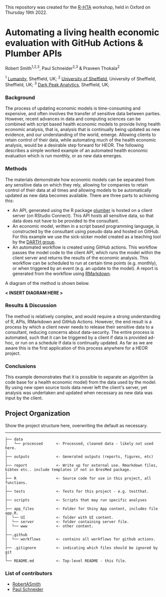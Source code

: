 This repository was created for the [R-HTA](https://r-hta.org/) workshop, held in Oxford on Thursday 19th 2022. 

# **Automating a living health economic evaluation with GitHub Actions & Plumber APIs**

Robert Smith<sup>1,2,3</sup>,  Paul Schneider<sup>2,3</sup> & Praveen Thokala<sup>2</sup>

<sup>1</sup> [Lumanity](https://lumanity.com/), Sheffield, UK; 
<sup>2</sup> [University of Sheffield](https://www.sheffield.ac.uk/scharr), University of Sheffield, Sheffield, UK; 
<sup>3</sup> [Dark Peak Analytics](https://darkpeakanalytics.com/), Sheffield, UK;

### **Background**

The process of updating economic models is time-consuming and expensive, and often involves the transfer of sensitive data between parties.
However, recent advances in data and computing sciences can be combined with script based health economic models to provide living health economic analysis, that is, analysis
that is continually being updated as new evidence, and our understanding of the world, emerge.
Allowing clients to retain control of their data, while automating much of the health economic analysis, would be a desirable step forward for HEOR.
The following describes a simple worked example of an automated health economic evaluation which is run monthly, or as new data emerges.


### **Methods**

The materials demonstrate how economic models can be separated from any sensitive data on which they rely, allowing for companies to retain control of their data at all times and allowing models to be automatically updated as new data becomes available. There are three parts to achieving this:
- An API, generated using the R package [plumber](https://www.rplumber.io/?msclkid=b4faa783bbfc11ec93ded7f5b4523880/) is hosted on a client server (on RStudio Connect). This API hosts all sensitive data, so that data does not have to be provided to the consultant. 
- An economic model, written in a script based programming language, is constructed by the consultant using pseudo data and hosted on GitHub. For this example we use the sick-sicker model created as a teaching tool by the [DARTH group](http://darthworkgroup.com/). 
- An automated workflow is created using GitHub actions. This workflow passes the model code to the client API, which runs the model within the client server and returns the results of the economic analysis. This workflow can be scheduled to run at certain time points (e.g. monthly), or when triggered by an event (e.g. an update to the model). A report is generated from the workflow using [RMarkdown](https://rmarkdown.rstudio.com/?msclkid=2f44ca56bbfe11eca6ec37c1951dc1f9).

A diagram of the method is shown below.

**< INSERT DIAGRAM HERE >**

### **Results & Discussion**

The method is relatively complex, and would require a strong understanding of R, APIs, RMarkdown and GitHub Actions.
However, the end result is a process by which a client never needs to release their sensitive data to a consultant, reducing concerns about data-security.
The entire process is automated, such that it can be triggered by a client if data is provided ad-hoc, or run on a schedule if data is continually updated.
As far as we are aware this is the first application of this process anywhere for a HEOR project.

### **Conclusions**

This example demonstrates that it is possible to separate an algorithm (a code base for a health economic model) from the data used by the model. 
By using new open source tools data never left the client's server, yet analysis was undertaken and updated when necessary as new data was input by the client.

## Project Organization

Show the project structure here, overwriting the default as necessary.

------------------------

```
├── data
│   └── processed      <- Processed, cleaned data - likely not used here.
│
├── outputs            <- Generated outputs (reports, figures, etc)
│
├── report             <- Write up for external use. Rmarkdown files, bibtex etc.. include templates if not in BresMed package.
│
├── R                  <- Source code for use in this project, all functions.
│
├── tests              <- Tests for this project - e.g. testthat.
│
├── scripts            <- Scripts that may run specific analyses
│
├── app_files          <- Folder for Shiny App content, includes file app.R.
│  └── UI              <- folder with UI content.
│  └── server          <- folder containing server file.
│  └── www             <- other content.
│
├──.github 
│  └── workflows       <- contains all workflows for github actions.
│
├── .gitignore         <- indicating which files should be ignored by git
│
└── README.md          <- Top-level README - this file.
```

### List of contributors
- [RobertASmith](Robert.Smith@lumanity.com)
- [Paul Schneider](pschneider@darkpeakanalytics.com)
